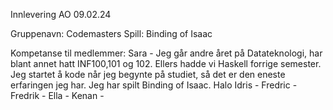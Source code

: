 Innlevering AO 09.02.24

Gruppenavn: Codemasters
Spill: Binding of Isaac

Kompetanse til medlemmer:
Sara - Jeg går andre året på Datateknologi, har blant annet hatt INF100,101 og 102. Ellers hadde vi Haskell forrige semester. Jeg startet å kode når jeg begynte på studiet, så det er den eneste erfaringen jeg har. Jeg har spilt Binding of Isaac. Halo
Idris - 
Fredric - 
Fredrik - 
Ella - 
Kenan - 



